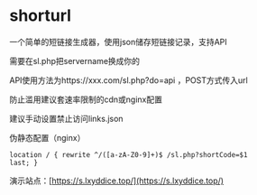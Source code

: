# shorturl
一个简单的短链接生成器，使用json储存短链接记录，支持API

需要在sl.php把servername换成你的

API使用方法为https://xxx.com/sl.php?do=api ，POST方式传入url

防止滥用建议套速率限制的cdn或nginx配置

建议手动设置禁止访问links.json

伪静态配置（nginx）

<code>location / {
    rewrite ^/([a-zA-Z0-9]+)$ /sl.php?shortCode=$1 last;
  }
</code>

演示站点：[https://s.lxyddice.top/](https://s.lxyddice.top/)
